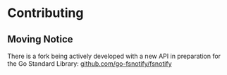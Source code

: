 # Contributing

## Moving Notice

There is a fork being actively developed with a new API in preparation for the Go Standard Library:
[github.com/go-fsnotify/fsnotify](https://github.com/go-fsnotify/fsnotify)

